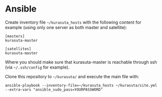 # Ansible

Create inventory file `~/kurasuta_hosts` with the following content for example (using only one server as both master 
and satellite):

    [masters]
    kurasuta-master

    [satellites]
    kurasuta-master

Where you should make sure that kurasuta-master is reachable through ssh (via `~/.ssh/config` for example).

Clone this repository to `~/kurasuta/` and execute the main file with:

    ansible-playbook --inventory-file=~/kurasuta_hosts ~/kurasuta/site.yml --extra-vars "ansible_sudo_pass=YOURPASSWORD"

